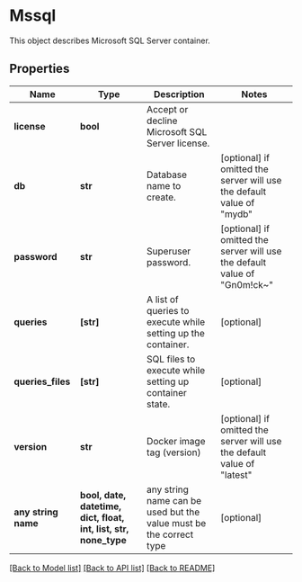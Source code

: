 # Mssql

This object describes Microsoft SQL Server container. 

## Properties
Name | Type | Description | Notes
------------ | ------------- | ------------- | -------------
**license** | **bool** | Accept or decline Microsoft SQL Server license. | 
**db** | **str** | Database name to create. | [optional]  if omitted the server will use the default value of "mydb"
**password** | **str** | Superuser password. | [optional]  if omitted the server will use the default value of "Gn0m!ck~"
**queries** | **[str]** | A list of queries to execute while setting up the container.  | [optional] 
**queries_files** | **[str]** | SQL files to execute while setting up container state. | [optional] 
**version** | **str** | Docker image tag (version) | [optional]  if omitted the server will use the default value of "latest"
**any string name** | **bool, date, datetime, dict, float, int, list, str, none_type** | any string name can be used but the value must be the correct type | [optional]

[[Back to Model list]](../README.md#documentation-for-models) [[Back to API list]](../README.md#documentation-for-api-endpoints) [[Back to README]](../README.md)


